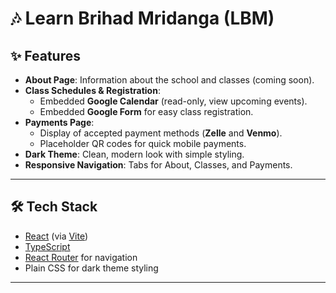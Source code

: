 # 🎶 Learn Brihad Mridanga (LBM)

## ✨ Features
- **About Page**: Information about the school and classes (coming soon).  
- **Class Schedules & Registration**:
  - Embedded **Google Calendar** (read-only, view upcoming events).  
  - Embedded **Google Form** for easy class registration.  
- **Payments Page**:
  - Display of accepted payment methods (**Zelle** and **Venmo**).  
  - Placeholder QR codes for quick mobile payments.  
- **Dark Theme**: Clean, modern look with simple styling.  
- **Responsive Navigation**: Tabs for About, Classes, and Payments.

---

## 🛠️ Tech Stack
- [React](https://react.dev/) (via [Vite](https://vitejs.dev/))  
- [TypeScript](https://www.typescriptlang.org/)  
- [React Router](https://reactrouter.com/) for navigation  
- Plain CSS for dark theme styling  

---
